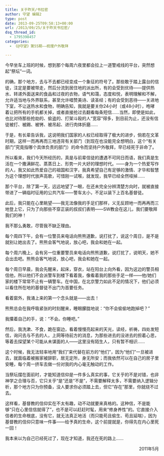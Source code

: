```yaml
---
title: 关于昨天/书拉密
author: 守望 编辑2
type: post
date: 2013-09-25T09:58:13+00:00
url: /2013/09/25/关于昨天书拉密/
dsq_thread_id:
  - 1795398457
categories:
  - 《@守望》第55期——梳理户外敬拜

---
```

<p class="mce-wp-more" title="更多...">
  <!--more-->今早坐车上班的时候，想到那个每周六夜里都会拉上一道警戒线的平台，突然想起“祭坛”一词。
</p>

的确，那个地方，去与不去都已经变成一个象征的符号了。那些敢于踏上露台的信徒，注定是要被带走，然后分流到居住地的派出所，有的会受到优待——提供热水、转递外面送来的食品和过夜的衣物，语气和蔼，态度和悦，表明理解和不解，允许适当地与外界联系，甚至允许唱赞美诗、读圣经；有的会受到恶待——关进地下室，不让送热水和食物，明确告知，我就是要关你24小时（或48小时），咆哮着让把所有的手机都关掉，或者直接抢过去翻看每条短信……当然，即使是如此，也比对待那些抢劫的、偷盗的、打架斗殴的人“宽容”得多，到目前为止，还没有信徒被打、被踢、被铐、被吊起、进行肉体折磨……

于是，有长辈告诉我，这说明我们国家的人权已经取得了极大的进步，倘若在文革时期，这样一而再再而三地违背有关部门（到现在也没能完全想明白，这个“有关部门”究竟指哪个具体负责的部门）的命令而坚持户外敬拜，早已经死于非命了。

所以看来，我们今天所经历的，真是与前辈信徒的遭遇不可同日而语，我们真是生活在一个撒满鲜花、蒸蒸日上、形势一片大好的理想时代。——身为一个热爱写作的人，我又如此热爱自己的祖国和汉字，我真希望自己有足够的激情、才华和智慧为这个理想时代放声高歌，可惜刚一试喉，就发现，我早已经全然哑掉……

那个平台，除了第一天，远远地望了一眼，在还未完全分辨清楚方向时，就被直接带进了一辆临时征用的公共汽车——警车太小，不足以装下上百名基督徒。

此后，我只能在心里眺望——我无法像我的手足们那样，义无反顾地一而再再而三地登上它，只为了向那些不穿正装的叔叔们表明——SW教会在这儿，我们要敬拜我们的神！

我不那么勇敢，尽管我不缺乏理由。

每个周四下午，会有一位警员来电话向熊熊道歉，说打扰了，说这个周日，是不是就别让她出去了。熊熊会客气地说，放心吧，我会和她在一起。

每个周六晚上，会有另一位重要警员来电话向熊熊道歉，说打扰了，说明天，她不会出去吧。熊熊会客气地说，放心吧，我会和她在一起。

每个周日早晨，我会先醒来，起床，穿衣，站在阳台上向外看，因为这边的警员相信他，所以他们不会派警车到楼下看着我，像看着我的那些手足一样——他/她们家的楼下常常不止有一辆警车。在中国，在北京警力如此不足的情况下，他们必须以看住所在地的基督徒不出门为首要任务。

看着窗外，我涌上来的第一个念头就是——出去！

熊熊总会在我呼吸紧张的时刻醒来，睡眼朦胧地说：“你不会偷偷地跑掉吧？”

我攥着自己的手，说：“不会。你睡吧。”

然后，我洗漱、不食，跪在窗边，看着慢慢亮起来的天光，读经，祈祷，四处发短信，询问去与不去的人，上网等待前方的消息，为那些进去的没进去的担着心思，等着去探望某个可能从未谋面的人——这里没有陌生人，只有暂不相识……

这个时候，我无法轻率地用“我们”来代替在前方的“他们”，因为“他们”一旦被进去，就面临着被搬家被辞职，居无定所，身无所安；而我依然可以在自己的房子里安睡，每个周一挤车去做一份对我的内心毫无触动的工作。

当祭坛摆在面前时，才能知道信仰是一件多么真实的事，它关乎的不是对错，也非神学之合理与否，它只关乎“是”还是“不是”，不需要解释太多，不需要纳入逻辑分析，那个地方只为你预备，没人要求你必须踏上去，但它“存在”那里，你就绕不过去。

这样看，基督教的信仰实在不太有趣，动不动就要来真格的。这种信，不是能够“只在心里信信就得了”，也不是可以赶赶时髦，用来“修身养性”的。它直接介入信者的生命根底，没有它，就无法真正地活（而只能苟且偷生、苟且延喘），因为基督教的信仰只意味一件事——给予真的生命，这个前提就是，你得先在内心里死一回！

我本来以为自己已经死过了，现在才知道，我还在死的路上……

<p align="right">
  2011年5月
</p>

&nbsp;

&nbsp;